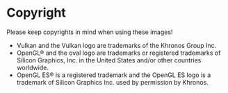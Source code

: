 # Copyright
Please keep copyrights in mind when using these images!
- Vulkan and the Vulkan logo are trademarks of the Khronos Group Inc.
- OpenGL® and the oval logo are trademarks or registered trademarks of Silicon Graphics, Inc. in the United States and/or other countries worldwide.
- OpenGL ES® is a registered trademark and the OpenGL ES logo is a trademark of Silicon Graphics Inc. used by permission by Khronos.
